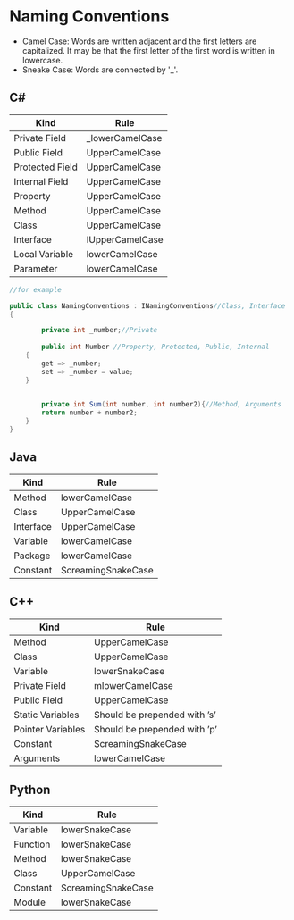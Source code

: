 # Naming Conventions
<ul>
	<li>Camel Case: Words are written adjacent and the first letters are capitalized. It may be that the first letter of the first word is written in lowercase.</li>
	<li>Sneake Case: Words are connected by '_'.</li>
</ul>


## C#

| Kind  | Rule |
| ------------- | ------------- |
| Private Field  | _lowerCamelCase  |
| Public Field  | UpperCamelCase  |
| Protected Field  | UpperCamelCase  |
| Internal Field  | UpperCamelCase  |
| Property  | UpperCamelCase  |
| Method  | UpperCamelCase  |
| Class  | UpperCamelCase  |
| Interface  | IUpperCamelCase  |
| Local Variable  | lowerCamelCase  |
| Parameter  | lowerCamelCase  |

```c#
//for example

public class NamingConventions : INamingConventions//Class, Interface
{   

    	private int _number;//Private
    
    	public int Number //Property, Protected, Public, Internal
	{
		get => _number;
		set => _number = value;
	}

	
    	private int Sum(int number, int number2){//Method, Arguments
		return number + number2;
	}
}
```


## Java

| Kind  | Rule |
| ------------- | ------------- |
| Method  | lowerCamelCase  |
| Class  | UpperCamelCase  |
| Interface  | UpperCamelCase  |
| Variable  | lowerCamelCase  |
| Package  | lowerCamelCase  |
| Constant  | ScreamingSnakeCase  |

## C++

| Kind  | Rule |
| ------------- | ------------- |
| Method  | UpperCamelCase  |
| Class  | UpperCamelCase  |
| Variable  | lowerSnakeCase  
| Private Field  | mlowerCamelCase  |
| Public Field  | UpperCamelCase  |
| Static Variables  | Should be prepended with ’s’  |
| Pointer Variables  | Should be prepended with ’p’  |
| Constant  | ScreamingSnakeCase  |
| Arguments  | lowerCamelCase  |

## Python
| Kind  | Rule |
| ------------- | ------------- |
| Variable  | lowerSnakeCase  |
| Function  | lowerSnakeCase  |
| Method  | lowerSnakeCase  |
| Class  | UpperCamelCase  |
| Constant  | ScreamingSnakeCase  |
| Module  | lowerSnakeCase  |


